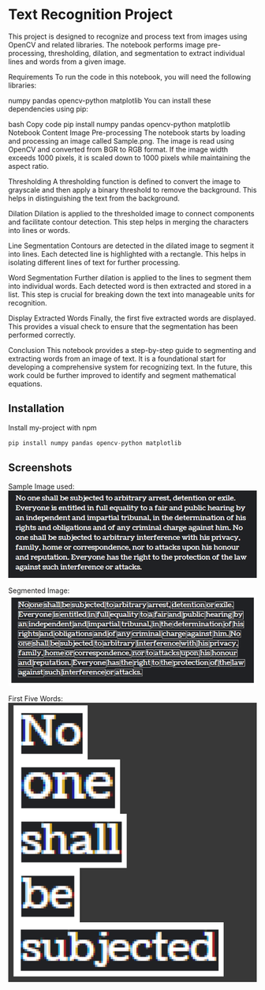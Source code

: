 
# Text Recognition Project

This project is designed to recognize and process text from images using OpenCV and related libraries. The notebook performs image pre-processing, thresholding, dilation, and segmentation to extract individual lines and words from a given image.

Requirements
To run the code in this notebook, you will need the following libraries:

numpy
pandas
opencv-python
matplotlib
You can install these dependencies using pip:

bash
Copy code
pip install numpy pandas opencv-python matplotlib
Notebook Content
Image Pre-processing
The notebook starts by loading and processing an image called Sample.png. The image is read using OpenCV and converted from BGR to RGB format. If the image width exceeds 1000 pixels, it is scaled down to 1000 pixels while maintaining the aspect ratio.

Thresholding
A thresholding function is defined to convert the image to grayscale and then apply a binary threshold to remove the background. This helps in distinguishing the text from the background.

Dilation
Dilation is applied to the thresholded image to connect components and facilitate contour detection. This step helps in merging the characters into lines or words.

Line Segmentation
Contours are detected in the dilated image to segment it into lines. Each detected line is highlighted with a rectangle. This helps in isolating different lines of text for further processing.

Word Segmentation
Further dilation is applied to the lines to segment them into individual words. Each detected word is then extracted and stored in a list. This step is crucial for breaking down the text into manageable units for recognition.

Display Extracted Words
Finally, the first five extracted words are displayed. This provides a visual check to ensure that the segmentation has been performed correctly.

Conclusion
This notebook provides a step-by-step guide to segmenting and extracting words from an image of text. It is a foundational start for developing a comprehensive system for recognizing text. In the future, this work could be further improved to identify and segment mathematical equations.



## Installation

Install my-project with npm

``` python
pip install numpy pandas opencv-python matplotlib 
```
    
## Screenshots
Sample Image used:<br />
![App Screenshot](images/Sample.png)

Segmented Image:<br />
![App Screenshot](images/output.png)

First Five Words:<br />
![App Screenshot](images/FirstFive.png)


